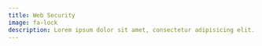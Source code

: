 ```yaml
---
title: Web Security
image: fa-lock
description: Lorem ipsum dolor sit amet, consectetur adipisicing elit. Minima maxime quam architecto quo inventore harum ex magni, dicta impedit.
---
```

